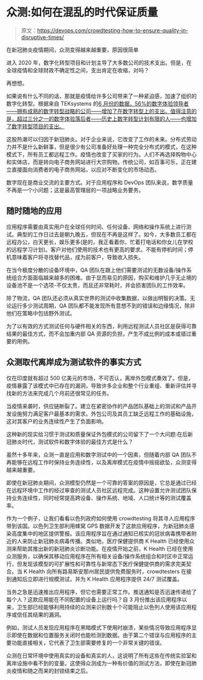 # 众测:如何在混乱的时代保证质量

> 原文：<https://devops.com/crowdtesting-how-to-ensure-quality-in-disruptive-times/>

在新冠肺炎疫情期间，众测变得越来越重要，原因很简单

进入 2020 年，数字化转型项目和计划主导了大多数公司的技术支出。但是，在全球疫情和全球财政不确定性之间，支出肯定在收缩，对吗？

再想想。

如果说有什么不同的话，那就是疫情给许多公司带来了一种紧迫感，加速了组织的数字化转型。根据来自 TEKsystems 的[6 月份的数据，56%的数字体验领导者——拥有成熟的数字转型战略的公司——增加了在数字转型上的支出。值得注意的是，超过三分之一的数字体验落后者——历史上数字转型计划有限的人——也增加了数字转型项目的支出。](https://www.teksystems.com/en/insights/state-of-digital-transformation-2020?ecid=ps_tek_p_cli-pro_xx_sttfdgtltrns_google_xx_xx_20191209_7475bd03&vendor_id=4100&gclid=CjwKCAjw4MP5BRBtEiwASfwAL9_G_-oq4k7QmWHcSbVszsBEM9QNYqxDqBrAjerCm7_PP7d1_O0sDxoCdswQAvD_BwE)

这股热潮可以归因于新冠肺炎。对于企业来说，它改变了工作的未来。分布式劳动力并不是什么新鲜事，但是很少有公司准备好处理一种完全分布式的模式，在这种模式下，所有员工都远程工作。疫情也改变了买家的行为。人们不再选择购物中心和实体店，而是转向电子商务网站进行大宗购物。传统公司，如百事可乐，正在建立直接面向消费者的电子商务网站，以应对不断变化的市场动态。

数字现在是商业交流的主要方式。对于应用程序和 DevOps 团队来说，数字质量不再是一个小问题；这是最高管理层的一项战略业务要务。

## 随时随地的应用

应用程序需要由真实用户在全球任何时间、任何设备、网络和操作系统上进行测试。典型的工作日过去是朝九晚五，但现在不再是这样了。如今，大多数员工都在远程办公，白天更长，娱乐更多(是的，我正看着你，忙着打电话和你女儿在学校的远程学习计划)。客户对他们使用的技术也有更高的要求。不能有停机时间；停机意味着客户将寻找替代品，成为前客户，导致收入损失。

在当今极度分散的设备环境中，QA 团队在跟上他们需要测试的无数设备/操作系统组合方面面临越来越多的困难。由于显而易见的原因，购买和维护几乎无止境的设备池不是一个选项-不仅太贵，而且还非常耗时，并会损害团队的工作效率。

除了物流，QA 团队还必须从真实世界的测试中收集数据，以做出明智的决策。无论运行多少测试周期，QA 团队都不能发现所有意想不到的错误和边缘情况，除非他们在策略中包括野外测试。

为了以有效的方式测试任何与硬件相关的东西，利用远程测试人员社区是获得可靠结果的最佳方式，而不会加重内部 QA 资源的负担，产生不成比例的成本或错过重要的用例。

## 众测取代离岸成为测试软件的事实方式

仅在印度就有超过 500 亿美元的市场，不可否认，离岸外包模式奏效了。但是，疫情暴露了该模式中已存在的漏洞，导致许多企业和整个行业重组、重新评估并寻找新的方法来完成几个月前还很常见的任务。

当疫情来袭时，供应链断裂了。建立在紧密协作的产品团队基础上的测试和产品开发设施努力满足客户最基本的需求。外包公司及其员工缺乏远程工作的基础设施，这对其客户的业务连续性产生了负面影响。

这种新的现实给习惯于测试和质量保证外包模式的公司留下了一个大问题:在后新冠肺炎时代，测试软件和数字体验的最佳方式是什么？

虽然十多年来，众测一直是应用和数字测试中的一个因素，但随着内部 QA 团队不再能够在远程工作时保持业务连续性，以及离岸模式在疫情中摇摇欲坠，众测变得越来越重要。

即使在新冠肺炎期间，众测模型仍然是一个可靠的答案的原因是，它总是通过已经在远程环境中工作的经过审查的测试人员社区远程完成。这种设置允许测试团队保持业务连续性，同时经常提高跨设备、操作系统、地域、人口统计等的测试覆盖率。

作为一个例子，让我们看看以色列政府如何使用 crowdtesting 将其寻人应用程序带到该国。以色列卫生部利用蜂窝 GPS 数据开发了这款应用程序，为新冠肺炎感染高度集中的地区提供警报。该应用程序旨在通过通知已核实的冠状病毒携带者附近的人来防止新冠肺炎病毒传播。类似地，医疗保健提供商 K Health 已经使用众测来帮助其推出新的新冠肺炎诊断功能。在疫情开始之前，K Health 已经在使用众测服务，以确保其移动应用程序在所有相关设备/操作系统组合和时区中正常运行，但发现该模型的可扩展性和可靠性与新常态下医疗保健提供商的需求完美契合。当 K Health 向所有路易斯安那州居民提供免费服务时，crowdtesters 在接到通知后立即进行规模测试，并为 K Health 应用程序提供 24/7 测试覆盖。

当务之急是迅速推出应用程序，但它也需要正常工作。推送通知是否迅速传递给了每个人？这款应用能在不同配置的设备上运行吗？自 3 月份推出该应用程序以来，卫生部已经能够利用持续的众测来识别数十个可能阻止以色列人使用该应用程序或信任其结果的漏洞。

例如，测试人员发现应用程序在黑暗模式下使用时崩溃，某些情况导致应用程序显示即使在数据和位置服务关闭时也能检测到数据。由于第二个错误与应用程序的主要功能直接相关，它代表了卫生部需要修复的一个非常关键的错误。

众测在日常环境中使用真实的设备和真实的人，这说明了所有这些在传统实验室和离岸设施中看不到的变量。这使得众测成为一种有价值的测试方法，即使在新冠肺炎疫情和随之而来的封锁结束之后。